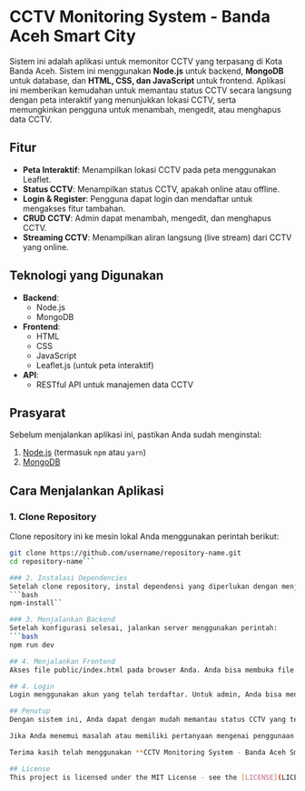 # CCTV Monitoring System - Banda Aceh Smart City

Sistem ini adalah aplikasi untuk memonitor CCTV yang terpasang di Kota Banda Aceh. Sistem ini menggunakan **Node.js** untuk backend, **MongoDB** untuk database, dan **HTML, CSS, dan JavaScript** untuk frontend. Aplikasi ini memberikan kemudahan untuk memantau status CCTV secara langsung dengan peta interaktif yang menunjukkan lokasi CCTV, serta memungkinkan pengguna untuk menambah, mengedit, atau menghapus data CCTV.

## Fitur
- **Peta Interaktif**: Menampilkan lokasi CCTV pada peta menggunakan Leaflet.
- **Status CCTV**: Menampilkan status CCTV, apakah online atau offline.
- **Login & Register**: Pengguna dapat login dan mendaftar untuk mengakses fitur tambahan.
- **CRUD CCTV**: Admin dapat menambah, mengedit, dan menghapus CCTV.
- **Streaming CCTV**: Menampilkan aliran langsung (live stream) dari CCTV yang online.

## Teknologi yang Digunakan
- **Backend**:
  - Node.js
  - MongoDB
- **Frontend**:
  - HTML
  - CSS
  - JavaScript
  - Leaflet.js (untuk peta interaktif)
- **API**:
  - RESTful API untuk manajemen data CCTV

## Prasyarat
Sebelum menjalankan aplikasi ini, pastikan Anda sudah menginstal:
1. [Node.js](https://nodejs.org/) (termasuk `npm` atau `yarn`)
2. [MongoDB](https://www.mongodb.com/try/download/community)

## Cara Menjalankan Aplikasi

### 1. Clone Repository
Clone repository ini ke mesin lokal Anda menggunakan perintah berikut:
```bash
git clone https://github.com/username/repository-name.git
cd repository-name```

### 2. Instalasi Dependencies
Setelah clone repository, instal dependensi yang diperlukan dengan menjalankan
```bash
npm-install``

### 3. Menjalankan Backend
Setelah konfigurasi selesai, jalankan server menggunakan perintah:
```bash
npm run dev

## 4. Menjalankan Frontend
Akses file public/index.html pada browser Anda. Anda bisa membuka file tersebut langsung di browser atau menggunakan server lokal (misalnya menggunakan live-server atau http-server).

## 4. Login
Login menggunakan akun yang telah terdaftar. Untuk admin, Anda bisa menambah CCTV melalui antarmuka peta.

## Penutup
Dengan sistem ini, Anda dapat dengan mudah memantau status CCTV yang terpasang di seluruh Kota Banda Aceh. Sistem ini juga menyediakan peta interaktif yang memudahkan dalam melihat lokasi setiap CCTV, serta memungkinkan admin untuk mengelola data CCTV secara langsung.

Jika Anda menemui masalah atau memiliki pertanyaan mengenai penggunaan atau pengembangan lebih lanjut, jangan ragu untuk membuka issue atau membuat pull request di GitHub repository ini.

Terima kasih telah menggunakan **CCTV Monitoring System - Banda Aceh Smart City**. Kami berharap sistem ini dapat membantu dalam meningkatkan keamanan dan manajemen kota.

## License
This project is licensed under the MIT License - see the [LICENSE](LICENSE) file for details.

